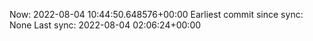 Now: 2022-08-04 10:44:50.648576+00:00 Earliest commit since sync: None Last sync: 2022-08-04 02:06:24+00:00
